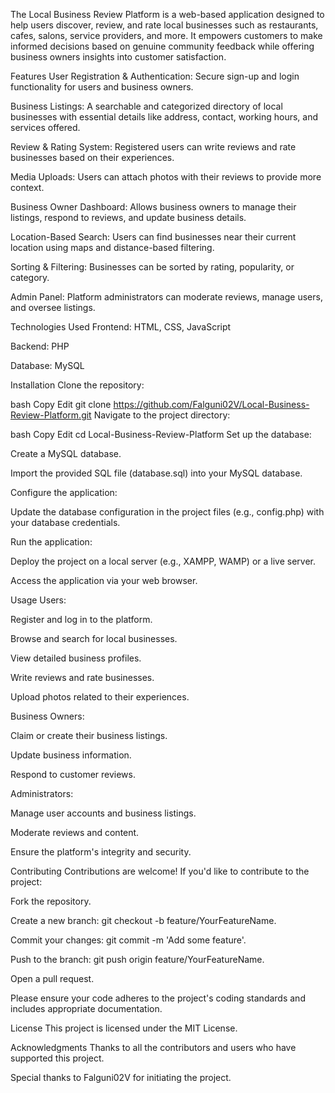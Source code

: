 The Local Business Review Platform is a web-based application designed to help users discover, review, and rate local businesses such as restaurants, cafes, salons, service providers, and more. It empowers customers to make informed decisions based on genuine community feedback while offering business owners insights into customer satisfaction.​

Features
User Registration & Authentication: Secure sign-up and login functionality for users and business owners.

Business Listings: A searchable and categorized directory of local businesses with essential details like address, contact, working hours, and services offered.

Review & Rating System: Registered users can write reviews and rate businesses based on their experiences.

Media Uploads: Users can attach photos with their reviews to provide more context.

Business Owner Dashboard: Allows business owners to manage their listings, respond to reviews, and update business details.

Location-Based Search: Users can find businesses near their current location using maps and distance-based filtering.

Sorting & Filtering: Businesses can be sorted by rating, popularity, or category.

Admin Panel: Platform administrators can moderate reviews, manage users, and oversee listings.​

Technologies Used
Frontend: HTML, CSS, JavaScript

Backend: PHP

Database: MySQL​

Installation
Clone the repository:

bash
Copy
Edit
git clone https://github.com/Falguni02V/Local-Business-Review-Platform.git
Navigate to the project directory:

bash
Copy
Edit
cd Local-Business-Review-Platform
Set up the database:

Create a MySQL database.

Import the provided SQL file (database.sql) into your MySQL database.​

Configure the application:

Update the database configuration in the project files (e.g., config.php) with your database credentials.​

Run the application:

Deploy the project on a local server (e.g., XAMPP, WAMP) or a live server.

Access the application via your web browser.​

Usage
Users:

Register and log in to the platform.

Browse and search for local businesses.

View detailed business profiles.

Write reviews and rate businesses.

Upload photos related to their experiences.​

Business Owners:

Claim or create their business listings.

Update business information.

Respond to customer reviews.​

Administrators:

Manage user accounts and business listings.

Moderate reviews and content.

Ensure the platform's integrity and security.​

Contributing
Contributions are welcome! If you'd like to contribute to the project:​

Fork the repository.

Create a new branch: git checkout -b feature/YourFeatureName.

Commit your changes: git commit -m 'Add some feature'.

Push to the branch: git push origin feature/YourFeatureName.

Open a pull request.​

Please ensure your code adheres to the project's coding standards and includes appropriate documentation.

License
This project is licensed under the MIT License.​

Acknowledgments
Thanks to all the contributors and users who have supported this project.

Special thanks to Falguni02V for initiating the project.
